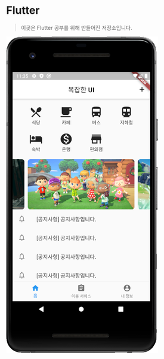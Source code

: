 # Flutter
> 이곳은 Flutter 공부를 위해 만들어진 저장소입니다.

![](https://raw.githubusercontent.com/github-denver/images/master/flutter/images/20200711.png)<br>
